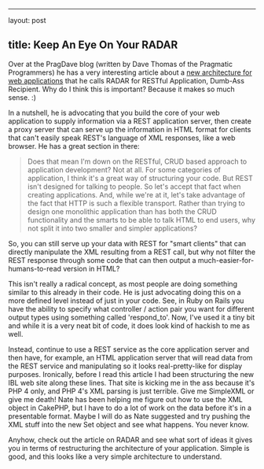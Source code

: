 <hr />

<p>layout: post</p>

<h2>title: Keep An Eye On Your RADAR</h2>

<p>Over at the PragDave blog (written by Dave Thomas of the Pragmatic Programmers) he has a very interesting article about a <a href="http://pragdave.pragprog.com/pragdave/2007/03/the_radar_archi.html">new architecture for web applications</a> that he calls RADAR for RESTful Application, Dumb-Ass Recipient.  Why do I think this is important?  Because it makes so much sense. :)</p>

<p>
In a nutshell, he is advocating that you build the core of your web application to supply information via a REST application server, then create a proxy server that can serve up the information in HTML format for clients that can't easily speak REST's language of XML responses, like a web browser.  He has a great section in there:

<blockquote>
Does that mean I'm down on the RESTful, CRUD based approach to application development? Not at all. For some categories of application, I think it's a great way of structuring your code. But REST isn't designed for talking to people. So let's accept that fact when creating applications. And, while we're at it, let's take advantage of the fact that HTTP is such a flexible transport. Rather than trying to design one monolithic application than has both the CRUD functionality and the smarts to be able to talk HTML to end users, why not split it into two smaller and simpler applications?
</blockquote>

So, you can still serve up your data with REST for "smart clients" that can directly manipulate the XML resulting from a REST call, but why not filter the REST response through some code that can then output a much-easier-for-humans-to-read version in HTML?
</p>

<p>
This isn't really a radical concept, as most people are doing something similar to this already in their code.  He is just advocating doing this on a more defined level instead of just in your code.  See, in Ruby on Rails you have the ability to specify what controller / action pair you want for different output types using something called 'respond_to'.  Now, I've used it a tiny bit and while it is a very neat bit of code, it does look kind of hackish to me as well.
</p>

<p>
Instead, continue to use a REST service as the core application server and then have, for example, an HTML application server that will read data from the REST service and manipulating so it looks real-pretty-like for display purposes.  Ironically, before I read this article I had been structuring the new IBL web site along these lines.  That site is kicking me in the ass because it's PHP 4 only, and PHP 4's XML parsing is just terrible.  Give me SimpleXML or give me death!  Nate has been helping me figure out how to use the XML object in CakePHP, but I have to do a lot of work on the data before it's in a presentable format.  Maybe I will do as Nate suggested and try pushing the XML stuff into the new Set object and see what happens.  You never know.
</p>

<p>
Anyhow, check out the article on RADAR and see what sort of ideas it gives you in terms of restructuring the architecture of your application.  Simple is good, and this looks like a very simple architecture to understand.
</p>
